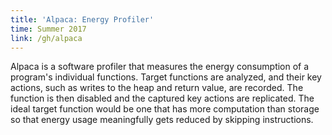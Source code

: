 ```yaml
---
title: 'Alpaca: Energy Profiler'
time: Summer 2017
link: /gh/alpaca
---
```


Alpaca is a software profiler that measures the energy consumption of a program's
individual functions. Target functions are analyzed, and their key actions, such
as writes to the heap and return value, are recorded. The function is then disabled
and the captured key actions are replicated. The ideal target function would be one
that has more computation than storage so that energy usage meaningfully gets
reduced by skipping instructions.
